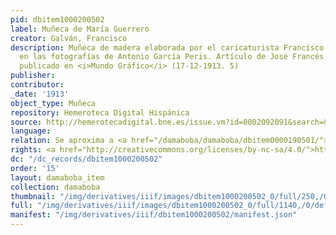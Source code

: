 ```yaml
---
pid: dbitem1000200502
label: Muñeca de María Guerrero
creator: Galván, Francisco
description: Muñeca de madera elaborada por el caricaturista Francisco Galván basada
  en las fotografías de Antonio García Peris. Artículo de José Francés sobre la figura
  publicado en <i>Mundo Gráfico</i> (17-12-1913. 5)
publisher:
contributor:
_date: '1913'
object_type: Muñeca
repository: Hemeroteca Digital Hispánica
source: http://hemerotecadigital.bne.es/issue.vm?id=0002092091&search=&lang=es
language:
relation: Se aproxima a <a href="/damaboba/damaboba/dbitem0000190501/">dbitem0000190501</a> ; se basa en <a href="/damaboba/damaboba/dbitem0000190301/">dbitem0000190301</a>
rights: <a href="http://creativecommons.org/licenses/by-nc-sa/4.0/">http://creativecommons.org/licenses/by-nc-sa/4.0/</a>
dc: "/dc_records/dbitem1000200502"
order: '15'
layout: damaboba_item
collection: damaboba
thumbnail: "/img/derivatives/iiif/images/dbitem1000200502_0/full/250,/0/default.jpg"
full: "/img/derivatives/iiif/images/dbitem1000200502_0/full/1140,/0/default.jpg"
manifest: "/img/derivatives/iiif/dbitem1000200502/manifest.json"
---
```

